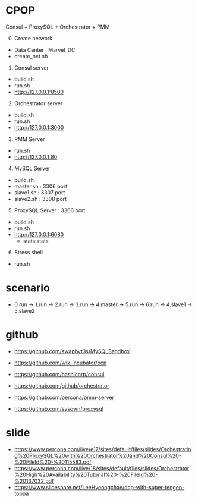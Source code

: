 # CPOP
Consul + ProxySQL + Orchestrator + PMM


0. Create network
 + Data Center : Marvel_DC
 + create_net.sh


1. Consul server
  + build.sh
  + run.sh
  + http://127.0.0.1:8500


2. Orchestrator server
  + build.sh
  + run.sh
  + http://127.0.0.1:3000


3. PMM Server
  + run.sh
  + http://127.0.0.1:80


4. MySQL Server
  + build.sh
  + master.sh : 3306 port
  + slave1.sh : 3307 port
  + slave2.sh : 3308 port


5. ProxySQL Server : 3366 port
  + build.sh
  + run.sh
  + http://127.0.0.1:6080
	+ stats:stats
  

6. Stress shell
  + run.sh


# scenario
+ 0.run -> 1.run -> 2.run -> 3.run -> 4.master -> 5.run -> 6.run -> 4.slave1 -> 5.slave2

# github
+ https://github.com/swapbyt3s/MySQLSandbox
+ https://github.com/wix-incubator/ocp

+ https://github.com/hashicorp/consul
+ https://github.com/github/orchestrator
+ https://github.com/percona/pmm-server
+ https://github.com/sysown/proxysql

# slide
+ https://www.percona.com/live/e17/sites/default/files/slides/Orchestrating%20ProxySQL%20with%20Orchestrator%20and%20Consul%20-%20FileId%20-%20115583.pdf
+ https://www.percona.com/live/18/sites/default/files/slides/Orchestrator%20High%20Availability%20Tutorial%20-%20FileId%20-%20137032.pdf
+ https://www.slideshare.net/LeeHyeongchae/ocp-with-super-tengen-toppa
